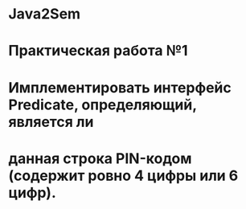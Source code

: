# Java2Sem
# Практическая работа №1
# Имплементировать интерфейс Predicate, определяющий, является ли
# данная строка PIN-кодом (содержит ровно 4 цифры или 6 цифр).
#
#
#
#
#
